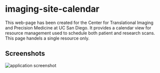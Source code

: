 # imaging-site-calendar

This web-page has been created for the Center for Translational Imaging and Precision Medicine at UC San Diego. It provides a calendar view for resource management used to schedule both patient and research scans. This page handels a single resource only.

## Screenshots

![application screenshot](https://github.com/HaukeBartsch/imaging-site-calendar/img/CalendarApp.png "Calendar App Screenshot")

